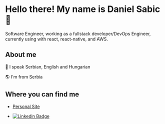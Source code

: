 # Hello there! My name is Daniel Sabic 👋
Software Engineer, working as a fullstack developer/DevOps Engineer, currently using with react, react-native, and AWS.

## About me

📖 I speak Serbian, English and Hungarian

🌎 I'm from Serbia

## Where you can find me

- [Personal Site](https://sabicdaniel.xyz/)

- [![Linkedin Badge](https://img.shields.io/badge/-/in/sabicdaniel/-blue?style=flat-square&logo=Linkedin&logoColor=white&link=https://www.linkedin.com/in/sabicdaniel/)](https://www.linkedin.com/in/sabicdaniel/)
